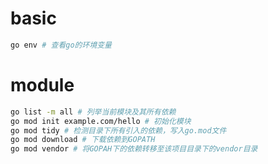 

# basic

```sh
go env # 查看go的环境变量
```



# module

```sh
go list -m all # 列举当前模块及其所有依赖
go mod init example.com/hello # 初始化模块
go mod tidy # 检测目录下所有引入的依赖，写入go.mod文件
go mod download # 下载依赖到GOPATH
go mod vendor # 将GOPAH下的依赖转移至该项目目录下的vendor目录
```

